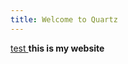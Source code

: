 ```yaml
---
title: Welcome to Quartz
---
```

[test
](https://paulphan504.github.io/my-notes/CEH/MODULE-3-Scanning-Networks)**this is my website**
